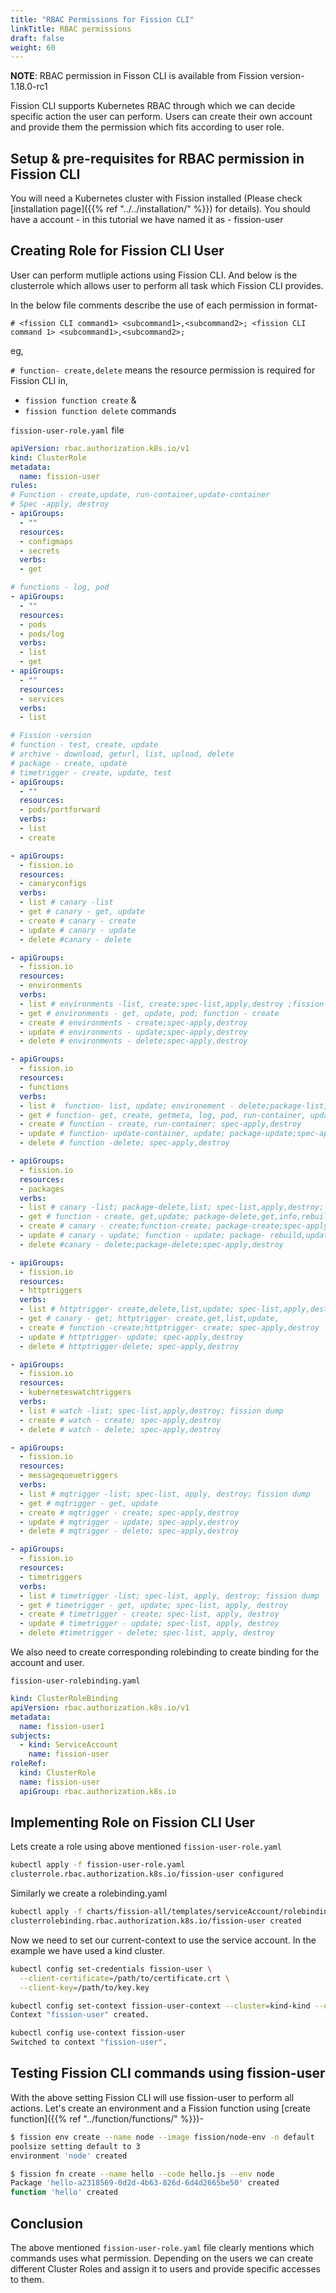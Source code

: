 ```yaml
---
title: "RBAC Permissions for Fission CLI"
linkTitle: RBAC permissions
draft: false
weight: 60
---
```


**NOTE**: RBAC permission in Fisson CLI is available from Fission version-1.18.0-rc1

Fission CLI supports Kubernetes RBAC through which we can decide specific action the user can perform. Users can create their own account and provide them the permission which fits according to user role.

## Setup & pre-requisites for RBAC permission in Fission CLI

You will need a Kubernetes cluster with Fission installed (Please check [installation page]({{% ref "../../installation/" %}}) for details).
You should have a account - in this tutorial we have named it as - fission-user

## Creating Role for Fission CLI User

User can perform mutliple actions using Fission CLI. And below is the clusterrole which allows user to perform all task which Fission CLI provides.

In the below file comments describe the use of each permission in format-

` # <fission CLI command1> <subcommand1>,<subcommand2>; <fission CLI command 1> <subcommand1>,<subcommand2>; `

eg,

`# function- create,delete` means the resource permission is required for Fission CLI in,

- `fission function create` &
- `fission function delete`
  commands

```fission-user-role.yaml``` file

```yaml
apiVersion: rbac.authorization.k8s.io/v1
kind: ClusterRole
metadata:
  name: fission-user
rules:
# Function - create,update, run-container,update-container
# Spec -apply, destroy
- apiGroups:
  - ""
  resources:
  - configmaps
  - secrets
  verbs:
  - get

# functions - log, pod 
- apiGroups:
  - ""
  resources:
  - pods
  - pods/log
  verbs:
  - list
  - get
- apiGroups:
  - ""
  resources:
  - services
  verbs:
  - list

# Fission -version
# function - test, create, update
# archive - download, geturl, list, upload, delete
# package - create, update
# timetrigger - create, update, test
- apiGroups:
  - ""
  resources:
  - pods/portforward
  verbs:
  - list
  - create 

- apiGroups:
  - fission.io
  resources:
  - canaryconfigs 
  verbs:
  - list # canary -list
  - get # canary - get, update
  - create # canary - create
  - update # canary - update
  - delete #canary - delete

- apiGroups:
  - fission.io
  resources:
  - environments
  verbs:
  - list # environments -list, create;spec-list,apply,destroy ;fission dump
  - get # environments - get, update, pod; function - create
  - create # environments - create;spec-apply,destroy
  - update # environments - update;spec-apply,destroy
  - delete # environments - delete;spec-apply,destroy

- apiGroups:
  - fission.io
  resources:
  - functions
  verbs:
  - list #  function- list, update; environement - delete;package-list, update, delete;spec-list,apply,destroy ;fission dump
  - get # function- get, create, getmeta, log, pod, run-container, update-container, update; httptrigger- create, update; mqtrigger - create, update
  - create # function - create, run-container; spec-apply,destroy
  - update # function- update-container, update; package-update;spec-apply,destroy
  - delete # function -delete; spec-apply,destroy

- apiGroups:
  - fission.io
  resources:
  - packages
  verbs:
  - list # canary -list; package-delete,list; spec-list,apply,destroy; fission dump
  - get # function - create, get,update; package-delete,get,info,rebuild,update; spec-apply,destroy
  - create # canary - create;function-create; package-create;spec-apply,destroy
  - update # canary - update; function - update; package- rebuild,update;spec-apply,destroy
  - delete #canary - delete;package-delete;spec-apply,destroy

- apiGroups:
  - fission.io
  resources:
  - httptriggers
  verbs:
  - list # httptrigger- create,delete,list,update; spec-list,apply,destroy; fission dump
  - get # canary - get; httptrigger- create,get,list,update, 
  - create # function -create;httptrigger- create; spec-apply,destroy
  - update # httptrigger- update; spec-apply,destroy
  - delete # httptrigger-delete; spec-apply,destroy

- apiGroups:
  - fission.io
  resources:
  - kuberneteswatchtriggers
  verbs:
  - list # watch -list; spec-list,apply,destroy; fission dump
  - create # watch - create; spec-apply,destroy
  - delete # watch - delete; spec-apply,destroy

- apiGroups:
  - fission.io
  resources:
  - messagequeuetriggers
  verbs:
  - list # mqtrigger -list; spec-list, apply, destroy; fission dump
  - get # mqtrigger - get, update
  - create # mqtrigger - create; spec-apply,destroy
  - update # mqtrigger - update; spec-apply,destroy
  - delete # mqtrigger - delete; spec-apply,destroy

- apiGroups:
  - fission.io
  resources:
  - timetriggers
  verbs:
  - list # timetrigger -list; spec-list, apply, destroy; fission dump
  - get # timetrigger - get, update; spec-list, apply, destroy
  - create # timetrigger - create; spec-list, apply, destroy
  - update # timetrigger - update; spec-list, apply, destroy
  - delete #timetrigger - delete; spec-list, apply, destroy
```

We also need to create corresponding rolebinding to create binding for the account and user.

```fission-user-rolebinding.yaml```

```yaml
kind: ClusterRoleBinding
apiVersion: rbac.authorization.k8s.io/v1
metadata:
  name: fission-user1
subjects:
  - kind: ServiceAccount
    name: fission-user
roleRef:
  kind: ClusterRole
  name: fission-user
  apiGroup: rbac.authorization.k8s.io


```

## Implementing Role on Fission CLI User

Lets create a role using above mentioned `fission-user-role.yaml`

```bash
kubectl apply -f fission-user-role.yaml 
clusterrole.rbac.authorization.k8s.io/fission-user configured
```

Similarly we create a rolebinding.yaml

```bash
kubectl apply -f charts/fission-all/templates/serviceAccount/rolebinding.yaml 
clusterrolebinding.rbac.authorization.k8s.io/fission-user created
```

Now we need to set our current-context to use the service account.
In the example we have used a kind cluster.

```bash
kubectl config set-credentials fission-user \
  --client-certificate=/path/to/certificate.crt \
  --client-key=/path/to/key.key
```

```bash
kubectl config set-context fission-user-context --cluster=kind-kind --user=fission-user
Context "fission-user" created.

kubectl config use-context fission-user
Switched to context "fission-user".
```

## Testing Fission CLI commands using fission-user

With the above setting Fission CLI will use fission-user to perform all actions. Let's create an environment and a Fission function using [create function]({{% ref "../function/functions/" %}})-

``` bash
$ fission env create --name node --image fission/node-env -n default
poolsize setting default to 3
environment 'node' created

$ fission fn create --name hello --code hello.js --env node
Package 'hello-a2318569-0d2d-4b63-826d-6d4d2665be50' created
function 'hello' created
```

## Conclusion

The above mentioned `fission-user-role.yaml` file clearly mentions which commands uses what permission. Depending on the users we can create different Cluster Roles and assign it to users and provide specific accesses to them.
